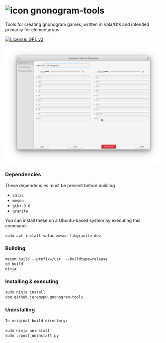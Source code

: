 # ![icon](data/icons/48/com.github.jeremypw.gnonogram-tools.svg) gnonogram-tools
Tools for creating gnonogram games, written in Vala/Gtk and intended primarily for elementaryos.

[![License: GPL v3](https://img.shields.io/badge/License-GPL%20v3-blue.svg)](http://www.gnu.org/licenses/gpl-3.0)

![Screenshot](data/screenshots/ClueEntry.png)

### Dependencies
These dependencies must be present before building
 - `valac`
 - `meson`
 - `gtk+-3.0`
 - `granite`

 You can install these on a Ubuntu-based system by executing this command:

 `sudo apt install valac meson libgranite-dev`

### Building
```
meson build --prefix=/usr  --buildtype=release
cd build
ninja
```

### Installing & executing
```
sudo ninja install
com.github.jeremypw.gnonogram-tools
```

### Uninstalling
```
In original build directory:

sudo ninja uninstall
sudo ./post_uninstall.py
```
